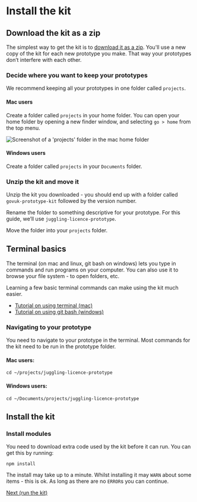 # Install the kit

## Download the kit as a zip

The simplest way to get the kit is to <a href="/download" data-link="download">download it as a zip</a>. You'll use a new copy of the kit for each new prototype you make. That way your prototypes don’t interfere with each other.

### Decide where you want to keep your prototypes

We recommend keeping all your prototypes in one folder called `projects`.

#### Mac users

Create a folder called `projects` in your home folder. You can open your home folder by opening a new finder window, and selecting `go > home` from the top menu.

![Screenshot of a 'projects' folder in the mac home folder](/public/images/mac-home-folder-projects.png)

#### Windows users

Create a folder called `projects` in your `Documents` folder.

### Unzip the kit and move it

Unzip the kit you downloaded - you should end up with a folder called `govuk-prototype-kit` followed by the version number.

Rename the folder to something descriptive for your prototype. For this guide, we’ll use `juggling-licence-prototype`.

Move the folder into your `projects` folder.

## Terminal basics

The terminal (on mac and linux, git bash on windows) lets you type in commands and run programs on your computer. You can also use it to browse your file system - to open folders, etc.

Learning a few basic terminal commands can make using the kit much easier.

* [Tutorial on using terminal (mac)](http://mac.appstorm.net/how-to/utilities-how-to/how-to-use-terminal-the-basics/)
* [Tutorial on using git bash (windows)](https://openhatch.org/missions/windows-setup/open-git-bash-prompt)

### Navigating to your prototype

You need to navigate to your prototype in the terminal. Most commands for the kit need to be run in the prototype folder.

#### Mac users:
```
cd ~/projects/juggling-licence-prototype
```

#### Windows users:
```
cd ~/Documents/projects/juggling-licence-prototype
```

## Install the kit

### Install modules

You need to download extra code used by the kit before it can run. You can get this by running:
```
npm install
```
The install may take up to a minute. Whilst installing it may `WARN` about some items - this is ok. As long as there are no `ERROR`s you can continue.


<a href="run-the-kit.md" class="button">Next (run the kit)</a>
